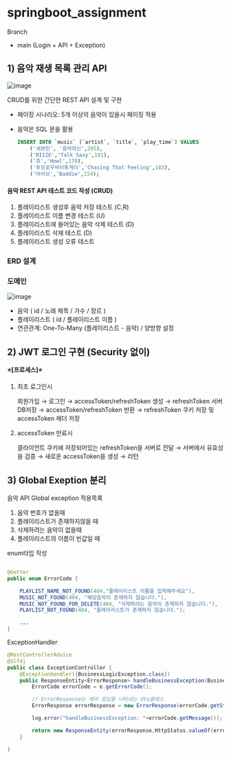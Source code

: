 # springboot_assignment

Branch 
 * main (Login + API + Exception)

## 1) 음악 재생 목록 관리 API 

![image](https://github.com/SangWoon123/springboot_assignment/assets/100204926/7c05b299-c28e-49f0-b30c-6074cc9e71db)

CRUD를 위한 간단한 REST API 설계 및 구현

- 페이징 시나리오: 5개 이상의 음악이 있을시 페이징 적용
* 음악은 SQL 문을 활용
    ```sql
    INSERT INTO `music` (`artist`, `title`, `play_time`) VALUES
        ('세븐틴', '음악의신',205),
        ('RIIZE','Talk Saxy',191),
        ('츄','Howl',170),
        ('투모로우바이투게더','Chasing That Feeling',183),
        ('아이브','Baddie',154);
    ```




#### 음악 REST API 테스트 코드 작성 (CRUD)

1. 플레이리스트 생성후 음악 저장 테스트 (C,R)
2. 플레이리스트 이름 변경 테스트 (U)
3. 플레이리스트에 들어있는 음악 삭제 테스트 (D)
4. 플레이리스트 삭제 테스트 (D)
5. 플레이리스트 생성 오류 테스트

### ERD 설계

### 도메인
![image](https://github.com/SangWoon123/springboot_assignment/assets/100204926/2efb905b-3748-4078-99a5-395f3c5a4c16)


- 음악 ( id / 노래 제목 / 가수 / 장르 )
- 플레이리스트 ( id / 플레이리스트 이름 )
- 연관관계: One-To-Many (플레이리스트 - 음악) / 양방향 설정

    
## 2) JWT 로그인 구현 (Security 없이)


**⭐️[프로세스]⭐️**

1) 최초 로그인시

    회원가입 → 로그인 → accessToken/refreshToken 생성 → refreshToken 서버DB저장 → accessToken/refreshToken 반환 → refreshToken 쿠키 저장 및 accessToken 헤더 저장

2) accessToken 만료시

    클라이언트 쿠키에 저장되어있는 refreshToken을 서버로 전달 → 서버에서 유효성을 검증 → 새로운 accessToken을 생성 → 리턴

## 3) Global Exeption 분리

음악 API Global exception 적용목록

1. 음악 번호가 없을때 
2. 플레이리스트가 존재하지않을 때 
3. 삭제하려는 음악이 없을때
4. 플레이리스트의 이름이 빈값일 때

enum타입 작성

```java

@Getter
public enum ErrorCode {

    PLAYLIST_NAME_NOT_FOUND(404,"플레이리스트 이름을 입력해주세요"),
    MUSIC_NOT_FOUND(404, "해당음악이 존재하지 않습니다."),
    MUSIC_NOT_FOUND_FOR_DELETE(404, "삭제하려는 음악이 존재하지 않습니다."),
    PLAYLIST_NOT_FOUND(404, "플레이리스트가 존재하지 않습니다.");

    ...
}
```

ExceptionHandler

```java
@RestControllerAdvice
@Slf4j
public class ExceptionController {
    @ExceptionHandler({BusinessLogicException.class})
    public ResponseEntity<ErrorResponse> handleBusinessException(BusinessLogicException e){
        ErrorCode errorCode = e.getErrorCode();

        // ErrorResponse는 에러 응답을 나타내는 dto클래스
        ErrorResponse errorResponse = new ErrorResponse(errorCode.getStatus(), errorCode.getMessage());

        log.error("handleBusinessException: "+errorCode.getMessage());

        return new ResponseEntity(errorResponse,HttpStatus.valueOf(errorCode.getStatus()));
    }

}
```

